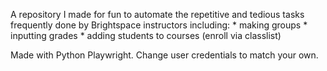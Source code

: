A repository I made for fun to automate the repetitive and tedious tasks frequently done
by Brightspace instructors including: 
    * making groups
    * inputting grades
    * adding students to courses (enroll via classlist)

Made with Python Playwright. Change user credentials to match your own. 
